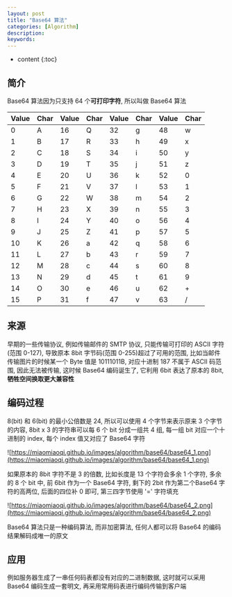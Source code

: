 ```yaml
---
layout: post
title: "Base64 算法"
categories: [Algorithm]
description:
keywords:
---
```


* content
{:toc} 

## 简介

Base64 算法因为只支持 64 个**可打印字符**, 所以叫做 Base64 算法

|Value|Char|Value|Char|Value|Char|Value|Char|
|-----|-----|-----|-----|-----|-----|-----|-----|
|0	|A	|16	|Q|	32|	g	|48	|w|
|1	|B	|17	|R|	33|	h	|49	|x|
|2	|C	|18	|S|34|	i	|50	|y|
|3	|D	|19	|T|	35|	j	|51	|z|
|4	|E	|20	|U|	36|	k	|52	|0|
|5	|F	|21	|V|	37|	l	|53	|1|
|6	|G	|22	|W|	38|	m	|54	|2|
|7	|H	|23	|X|	39|	n	|55	|3|
|8	|I	|24	|Y|	40|	o	|56	|4|
|9	|J	|25	|Z|	41|	p	|57	|5|
|10	|K	|26	|a|	42|	q	|58	|6|
|11	|L	|27	|b|	43|	r	|59	|7|
|12	|M	|28	|c|	44|	s	|60	|8|
|13	|N	|29	|d|	45|	t	|61	|9|
|14	|O	|30	|e|	46|	u	|62	|+|
|15|P |31|f|	47|	v	|63|/|

## 来源

早期的一些传输协议, 例如传输邮件的 SMTP 协议, 只能传输可打印的 ASCII 字符(范围 0-127), 导致原本 8bit 字节码(范围 0-255)超过了可用的范围, 比如当邮件传输图片的时候某一个 Byte 值是 10111011B, 对应十进制 187 不属于 ASCII 码范围, 因此无法被传输, 这时候 Base64 编码诞生了, 它利用 6bit 表达了原本的 8bit, **牺牲空间换取更大兼容性**

## 编码过程

8(bit) 和 6(bit) 的最小公倍数是 24, 所以可以使用 4 个字节来表示原来 3 个字节的内容, 8bit x 3 的字符串可以每 6 个 bit 分成一组共 4 组, 每一组 bit 对应一个十进制的 index, 每个 index 值又对应了 Base64 字符

![https://miaomiaoqi.github.io/images/algorithm/base64/base64_1.png](https://miaomiaoqi.github.io/images/algorithm/base64/base64_1.png)

如果原本的 8bit 字符不是 3 的倍数, 比如长度是 13 个字符会多余 1 个字符, 多余的 8 个 bit 中, 前 6bit 作为一个 Base64 字符, 剩下的 2bit 作为第二个Base64 字符的高两位, 后面的四位补 0 即可, 第三四字节使用 '=' 字符填充

![https://miaomiaoqi.github.io/images/algorithm/base64/base64_2.png](https://miaomiaoqi.github.io/images/algorithm/base64/base64_2.png)

Base64 算法只是一种编码算法, 而非加密算法, 任何人都可以将 Base64 的编码结果解码成唯一的原文

## 应用

例如服务器生成了一串任何码表都没有对应的二进制数据, 这时就可以采用 Base64 编码生成一套明文, 再采用常用码表进行编码传输到客户端






